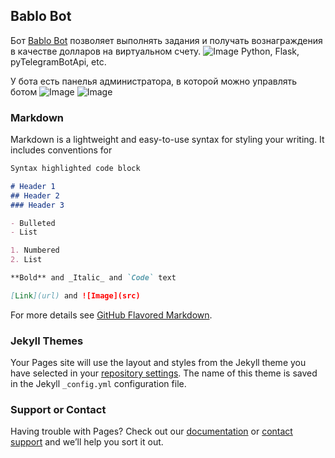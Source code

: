 ## Bablo Bot

Бот [Bablo Bot](https://t.me/bablomaker_bot) позволяет выполнять задания и получать вознаграждения в качестве долларов на виртуальном счету.
![Image](https://telegra.ph/file/cbc2f155c0ceb9a2f1ceb.png)
Python, Flask, pyTelegramBotApi, etc.

У бота есть панелья администратора, в которой можно управлять ботом
![Image](https://telegra.ph/file/1964b2b86005cd58bf723.png)
![Image](https://telegra.ph/file/0d133fc0eaf3e8a9112d7.png)

### Markdown

Markdown is a lightweight and easy-to-use syntax for styling your writing. It includes conventions for

```markdown
Syntax highlighted code block

# Header 1
## Header 2
### Header 3

- Bulleted
- List

1. Numbered
2. List

**Bold** and _Italic_ and `Code` text

[Link](url) and ![Image](src)
```

For more details see [GitHub Flavored Markdown](https://guides.github.com/features/mastering-markdown/).

### Jekyll Themes

Your Pages site will use the layout and styles from the Jekyll theme you have selected in your [repository settings](https://github.com/Treamz/Money-Maker-Bot/settings). The name of this theme is saved in the Jekyll `_config.yml` configuration file.

### Support or Contact

Having trouble with Pages? Check out our [documentation](https://help.github.com/categories/github-pages-basics/) or [contact support](https://github.com/contact) and we’ll help you sort it out.
